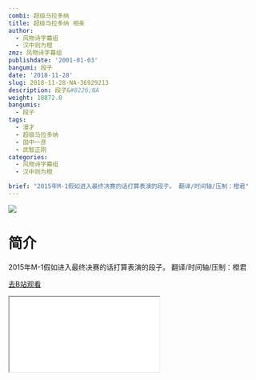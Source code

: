 ```yaml
---
combi: 超级马拉多纳
title: 超级马拉多纳 相亲
author:
  - 风物诗字幕组
  - 汉中则为橙
zmz: 风物诗字幕组
publishdate: '2001-01-03'
bangumi: 段子
date: '2018-11-28'
slug: 2018-11-28-NA-36929213
description: 段子&#8226;NA
weight: 18872.0
bangumis:
  - 段子
tags:
  - 漫才
  - 超级马拉多纳
  - 田中一彦
  - 武智正刚
categories:
  - 风物诗字幕组
  - 汉中则为橙

brief: "2015年M-1假如进入最终决赛的话打算表演的段子。 翻译/时间轴/压制：橙君"
---
```

![](https://i.imgur.com/KQccpus.jpg)
# 简介  
2015年M-1假如进入最终决赛的话打算表演的段子。
翻译/时间轴/压制：橙君  

[去B站观看](https://www.bilibili.com/video/av36929213/)
<div class ="resp-container"><iframe class="testiframe" src="//player.bilibili.com/player.html?aid=36929213"", scrolling="no", allowfullscreen="true" > </iframe></div> 
